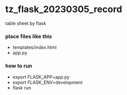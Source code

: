 # tz_flask_20230305_record
table sheet by flask

### place files like this
* templates/index.html
* app.py

### how to run
* export FLASK_APP=app.py
* export FLASK_ENV=development
* flask run


